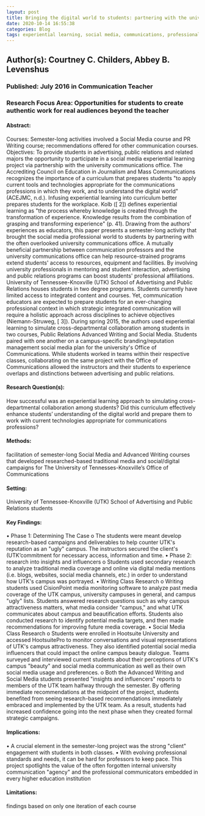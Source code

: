 ```yaml
---
layout: post
title: Bringing the digital world to students: partnering with the university communications office to provide social media experiential learning projects
date: 2020-10-14 16:55:38
categories: Blog
tags: experiential learning, social media, communications, professional world, mentoring, university
---
```


## Author(s): Courtney C. Childers, Abbey B. Levenshus

### Published: July 2016 in Communication Teacher

### Research Focus Area: Opportunities for students to create authentic work for real audiences beyond the teacher

#### Abstract:
Courses: Semester-long activities involved a Social Media course and PR Writing course; recommendations offered for other communication courses. Objectives: To provide students in advertising, public relations and related majors the opportunity to participate in a social media experiential learning project via partnership with the university communications office.  The Accrediting Council on Education in Journalism and Mass Communications recognizes the importance of a curriculum that prepares students "to apply current tools and technologies appropriate for the communications professions in which they work, and to understand the digital world" (ACEJMC, n.d.). Infusing experiential learning into curriculum better prepares students for the workplace. Kolb ([ 2]) defines experiential learning as "the process whereby knowledge is created through the transformation of experience. Knowledge results from the combination of grasping and transforming experience" (p. 41).  Drawing from the authors' experiences as educators, this paper presents a semester-long activity that brought the social media professional world to students by partnering with the often overlooked university communications office. A mutually beneficial partnership between communication professors and the university communications office can help resource-strained programs extend students' access to resources, equipment and facilities. By involving university professionals in mentoring and student interaction, advertising and public relations programs can boost students' professional affiliations.  University of Tennessee-Knoxville (UTK) School of Advertising and Public Relations houses students in two degree programs. Students currently have limited access to integrated content and courses. Yet, communication educators are expected to prepare students for an ever-changing professional context in which strategic integrated communication will require a holistic approach across disciplines to achieve objectives (Niemann-Struweg, [ 3]).  During spring 2015, the authors used experiential learning to simulate cross-departmental collaboration among students in two courses, Public Relations Advanced Writing and Social Media. Students paired with one another on a campus-specific branding/reputation management social media plan for the university's Office of Communications. While students worked in teams within their respective classes, collaborating on the same project with the Office of Communications allowed the instructors and their students to experience overlaps and distinctions between advertising and public relations.


#### Research Question(s):
How successful was an experiential learning approach to simulating cross-departmental collaboration among students? Did this curriculum effectively enhance students’ understanding of the digital world and prepare them to work with current technologies appropriate for communications professions? 


#### Methods:
facilitation of semester-long Social Media and Advanced Writing courses that developed researched-based traditional media and social/digital campaigns for The University of Tennesses-Knoxville’s Office of Communications


#### Setting:
University of Tennessee-Knoxville (UTK) School of Advertising and Public Relations students 


#### Key Findings:
• Phase 1: Determining The Case o The students were meant develop research-based campaigns and deliverables to help counter UTK's reputation as an "ugly" campus. The instructors secured the client's (UTK’commitment for necessary access, information and time. • Phase 2: research into insights and influencers o Students used secondary research to analyze traditional media coverage and online via digital media mentions (i.e. blogs, websites, social media channels, etc.) in order to understand how UTK's campus was portrayed. • Writing Class Research o Writing students used CisionPoint media monitoring software to analyze past media coverage of the UTK campus, university campuses in general, and campus "ugly" lists. Students answered research questions such as why campus attractiveness matters, what media consider "campus," and what UTK communicates about campus and beautification efforts. Students also conducted research to identify potential media targets, and then made recommendations for improving future media coverage. • Social Media Class Research o Students were enrolled in Hootsuite University and accessed HootsuitePro to monitor conversations and visual representations of UTK's campus attractiveness. They also identified potential social media influencers that could impact the online campus beauty dialogue. Teams surveyed and interviewed current students about their perceptions of UTK's campus "beauty" and social media communication as well as their own social media usage and preferences. o Both the Advanced Writing and Social Media students presented "insights and influencers" reports to members of the UTK team halfway through the semester. By offering immediate recommendations at the midpoint of the project, students benefited from seeing research-based recommendations immediately embraced and implemented by the UTK team. As a result, students had increased confidence going into the next phase when they created formal strategic campaigns. 


#### Implications:
• A crucial element in the semester-long project was the strong "client" engagement with students in both classes.  • With evolving professional standards and needs, it can be hard for professors to keep pace. This project spotlights the value of the often forgotten internal university communication "agency" and the professional communicators embedded in every higher education institution 


#### Limitations:
findings based on only one iteration of each course


